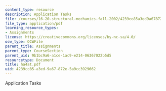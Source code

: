 ```yaml
---
content_type: resource
description: Application Tasks
file: /courses/16-20-structural-mechanics-fall-2002/4239cc85a3ed9a67872e5a9cc3929662_ha4at.pdf
file_type: application/pdf
learning_resource_types:
- Assignments
license: https://creativecommons.org/licenses/by-nc-sa/4.0/
ocw_type: OCWFile
parent_title: Assignments
parent_type: CourseSection
parent_uid: 9b1bc9a6-a1ce-1ac9-e214-06367022b5d5
resourcetype: Document
title: ha4at.pdf
uid: 4239cc85-a3ed-9a67-872e-5a9cc3929662
---
```

Application Tasks
